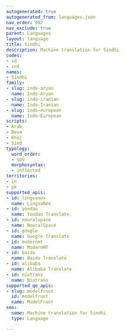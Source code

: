 ```yaml
---
autogenerated: true
autogenerated_from: languages.json
nav_order: 992
nav_exclude: true
parent: Languages
layout: language
title: Sindhi
description: Machine translation for Sindhi
codes:
- sd
- snd
names:
- Sindhi
family:
- slug: indo-aryan
  name: Indo-Aryan
- slug: indo-iranian
  name: Indo-Iranian
- slug: indo-european
  name: Indo-European
scripts:
- Arab
- Deva
- Khoj
- Sind
typology:
  word_order:
  - SOV
  morphosyntax:
  - inflected
territories:
- in
- pk
supported_apis:
- id: lingvanex
  name: LingvaNex
- id: youdao
  name: Youdao Translate
- id: neuralspace
  name: NeuralSpace
- id: google
  name: Google Translate
- id: modernmt
  name: ModernMT
- id: baidu
  name: Baidu Translate
- id: alibaba
  name: Alibaba Translate
- id: niutrans
  name: Niutrans
supported_qe_apis:
- slug: modelfront
  id: modelfront
  name: ModelFront
seo:
  name: Machine translation for Sindhi
  type: Language

---
```


